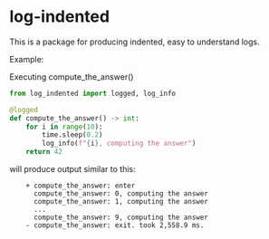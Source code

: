 # log-indented

This is a package for producing indented, easy to understand logs.

Example:

Executing compute_the_answer()

```python
from log_indented import logged, log_info

@logged
def compute_the_answer() -> int:
    for i in range(10):
        time.sleep(0.2)
        log_info(f"{i}, computing the answer")
    return 42
```

will produce output similar to this:

```
    + compute_the_answer: enter
      compute_the_answer: 0, computing the answer
      compute_the_answer: 1, computing the answer
      ...
      compute_the_answer: 9, computing the answer
    - compute_the_answer: exit. took 2,558.9 ms.
```
